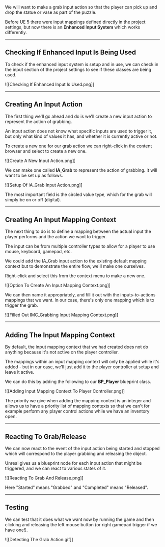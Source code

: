 We will want to make a grab input action so that the player can pick up and drop the statue or vase as part of the puzzle.

Before UE 5 there were input mappings defined directly in the project settings, but now there is an **Enhanced Input System** which works differently.

---
## Checking If Enhanced Input Is Being Used

To check if the enhanced input system is setup and in use, we can check in the input section of the project settings to see if these classes are being used.

![[Checking If Enhanced Input Is Used.png]]

---
## Creating An Input Action

The first thing we'll go ahead and do is we'll create a new input action to represent the action of grabbing.

An input action does not know what specific inputs are used to trigger it, but only what kind of values it has, and whether it is currently active or not.

To create a new one for our grab action we can right-click in the content browser and select to create a new one.

![[Create A New Input Action.png]]

We can make one called **IA_Grab** to represent the action of grabbing. It will want to be set up as follows.

![[Setup Of IA_Grab Input Action.png]]

The most important field is the circled value type, which for the grab will simply be on or off (digital).

---
## Creating An Input Mapping Context

The next thing to do is to define a mapping between the actual input the player performs and the action we want to trigger.

The input can be from multiple controller types to allow for a player to use mouse, keyboard, gamepad, etc.

We could add the IA_Grab input action to the existing default mapping context but to demonstrate the entire flow, we'll make one ourselves.

Right-click and select this from the context menu to make a new one.

![[Option To Create An Input Mapping Context.png]]

We can then name it appropriately, and fill it out with the inputs-to-actions mappings that we want. In our case, there's only one mapping which is to trigger the grab.

![[Filled Out IMC_Grabbing Input Mapping Context.png]]

---
## Adding The Input Mapping Context

By default, the input mapping context that we had created does not do anything because it's not active on the player controller.

The mappings within an input mapping context will only be applied while it's added - but in our case, we'll just add it to the player controller at setup and leave it active.

We can do this by adding the following to our **BP_Player** blueprint class.

![[Adding Input Mapping Context To Player Controller.png]]

The priority we give when adding the mapping context is an integer and allows us to have a priority list of mapping contexts so that we can't for example perform any player control actions while we have an inventory open.

---
## Reacting To Grab/Release

We can now react to the event of the input action being started and stopped which will correspond to the player grabbing and releasing the object.

Unreal gives us a blueprint node for each input action that might be triggered, and we can react to various states of it.

![[Reacting To Grab And Release.png]]

Here "Started" means "Grabbed" and "Completed" means "Released".

---
## Testing

We can test that it does what we want now by running the game and then clicking and releasing the left mouse button (or right gamepad trigger if we have one!).

![[Detecting The Grab Action.gif]]